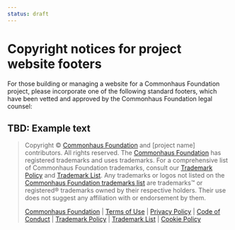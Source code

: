 ```yaml
---
status: draft
---
```

# Copyright notices for project website footers

For those building or managing a website for a Commonhaus Foundation project, please incorporate one of the following standard footers, which have been vetted and approved by the Commonhaus Foundation legal counsel:

## TBD: Example text

> Copyright © [Commonhaus Foundation](https://website) and [project name] contributors. All rights reserved. The [Commonhaus Foundation](https://website) has registered trademarks and uses trademarks. For a comprehensive list of Commonhaus Foundation trademarks, consult our [Trademark Policy](https://trademark-policy.website/) and [Trademark List](https://trademark-list.website/). Any trademarks or logos not listed on the [Commonhaus Foundation trademarks list](https://trademark-list.website) are trademarks™ or registered® trademarks owned by their respective holders. Their use does not suggest any affiliation with or endorsement by them.
>
> [Commonhaus Foundation](https://website/) | [Terms of Use](https://terms-of-use.website/) | [Privacy Policy](https://privacy-policy.website/) | [Code of Conduct](https://code-of-conduct.website) | [Trademark Policy](https://trademark-policy.website/) | [Trademark List](https://trademark-list.website/) | [Cookie Policy](https://www.linuxfoundation.org/cookies/)
